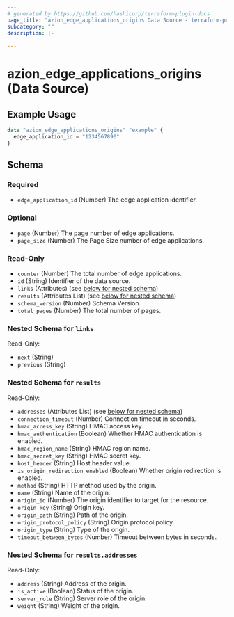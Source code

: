 ```yaml
---
# generated by https://github.com/hashicorp/terraform-plugin-docs
page_title: "azion_edge_applications_origins Data Source - terraform-provider-azion"
subcategory: ""
description: |-
  
---
```


# azion_edge_applications_origins (Data Source)



## Example Usage

```terraform
data "azion_edge_applications_origins" "example" {
  edge_application_id = "1234567890"
}
```

<!-- schema generated by tfplugindocs -->
## Schema

### Required

- `edge_application_id` (Number) The edge application identifier.

### Optional

- `page` (Number) The page number of edge applications.
- `page_size` (Number) The Page Size number of edge applications.

### Read-Only

- `counter` (Number) The total number of edge applications.
- `id` (String) Identifier of the data source.
- `links` (Attributes) (see [below for nested schema](#nestedatt--links))
- `results` (Attributes List) (see [below for nested schema](#nestedatt--results))
- `schema_version` (Number) Schema Version.
- `total_pages` (Number) The total number of pages.

<a id="nestedatt--links"></a>
### Nested Schema for `links`

Read-Only:

- `next` (String)
- `previous` (String)


<a id="nestedatt--results"></a>
### Nested Schema for `results`

Read-Only:

- `addresses` (Attributes List) (see [below for nested schema](#nestedatt--results--addresses))
- `connection_timeout` (Number) Connection timeout in seconds.
- `hmac_access_key` (String) HMAC access key.
- `hmac_authentication` (Boolean) Whether HMAC authentication is enabled.
- `hmac_region_name` (String) HMAC region name.
- `hmac_secret_key` (String) HMAC secret key.
- `host_header` (String) Host header value.
- `is_origin_redirection_enabled` (Boolean) Whether origin redirection is enabled.
- `method` (String) HTTP method used by the origin.
- `name` (String) Name of the origin.
- `origin_id` (Number) The origin identifier to target for the resource.
- `origin_key` (String) Origin key.
- `origin_path` (String) Path of the origin.
- `origin_protocol_policy` (String) Origin protocol policy.
- `origin_type` (String) Type of the origin.
- `timeout_between_bytes` (Number) Timeout between bytes in seconds.

<a id="nestedatt--results--addresses"></a>
### Nested Schema for `results.addresses`

Read-Only:

- `address` (String) Address of the origin.
- `is_active` (Boolean) Status of the origin.
- `server_role` (String) Server role of the origin.
- `weight` (String) Weight of the origin.



